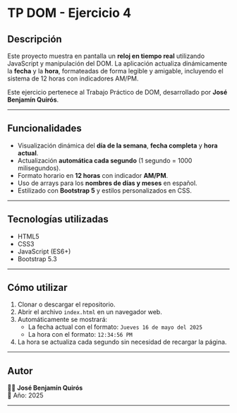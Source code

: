 # TP DOM - Ejercicio 4

## Descripción

Este proyecto muestra en pantalla un **reloj en tiempo real** utilizando JavaScript y manipulación del DOM. La aplicación actualiza dinámicamente la **fecha** y la **hora**, formateadas de forma legible y amigable, incluyendo el sistema de 12 horas con indicadores AM/PM.

Este ejercicio pertenece al Trabajo Práctico de DOM, desarrollado por **José Benjamín Quirós**.

---

## Funcionalidades

- Visualización dinámica del **día de la semana**, **fecha completa** y **hora actual**.
- Actualización **automática cada segundo** (1 segundo = 1000 milisegundos).
- Formato horario en **12 horas** con indicador **AM/PM**.
- Uso de arrays para los **nombres de días y meses** en español.
- Estilizado con **Bootstrap 5** y estilos personalizados en CSS.

---

## Tecnologías utilizadas

- HTML5
- CSS3
- JavaScript (ES6+)
- Bootstrap 5.3

---

## Cómo utilizar

1. Clonar o descargar el repositorio.
2. Abrir el archivo `index.html` en un navegador web.
3. Automáticamente se mostrará:
   - La fecha actual con el formato: `Jueves 16 de mayo del 2025`
   - La hora con el formato: `12:34:56 PM`
4. La hora se actualiza cada segundo sin necesidad de recargar la página.

---



## Autor

👨‍💻 **José Benjamín Quirós**  
📅 Año: 2025

---
